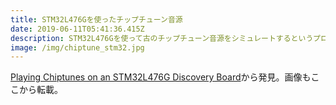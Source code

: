 ```yaml
---
title: STM32L476Gを使ったチップチューン音源
date: 2019-06-11T05:41:36.415Z
description: STM32L476Gを使って古のチップチューン音源をシミュレートするというプロジェクトを紹介します。
image: /img/chiptune_stm32.jpg
---
```

[Playing Chiptunes on an STM32L476G Discovery Board](http://www.deater.net/weave/vmwprod/hardware/stm32l476_chiptune/)から発見。画像もここから転載。
